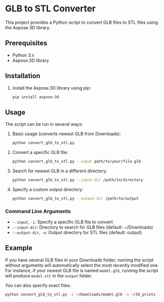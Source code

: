 # GLB to STL Converter

This project provides a Python script to convert GLB files to STL files using the Aspose.3D library.

## Prerequisites

- Python 3.x
- Aspose.3D library

## Installation

1. Install the Aspose.3D library using pip:
   ```bash
   pip install aspose-3d
   ```

## Usage

The script can be run in several ways:

1. Basic usage (converts newest GLB from Downloads):
   ```bash
   python convert_glb_to_stl.py
   ```

2. Convert a specific GLB file:
   ```bash
   python convert_glb_to_stl.py --input path/to/your/file.glb
   ```

3. Search for newest GLB in a different directory:
   ```bash
   python convert_glb_to_stl.py --input-dir /path/to/directory
   ```

4. Specify a custom output directory:
   ```bash
   python convert_glb_to_stl.py --output-dir /path/to/output
   ```

### Command Line Arguments

- `--input`, `-i`: Specify a specific GLB file to convert
- `--input-dir`: Directory to search for GLB files (default: ~/Downloads)
- `--output-dir`, `-o`: Output directory for STL files (default: output)

## Example

If you have several GLB files in your Downloads folder, running the script without arguments will automatically select the most recently modified one. For instance, if your newest GLB file is named `model.glb`, running the script will produce `model.stl` in the `output` folder.

You can also specify exact files:
```bash
python convert_glb_to_stl.py -i ~/Downloads/model.glb -o ~/3d_prints
```
